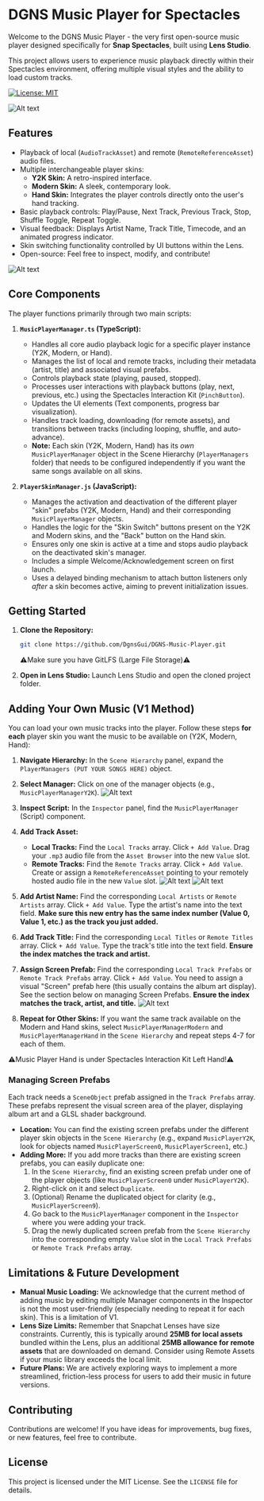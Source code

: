 # DGNS Music Player for Spectacles

Welcome to the DGNS Music Player - the very first open-source music player designed specifically for **Snap Spectacles**, built using **Lens Studio**.

This project allows users to experience music playback directly within their Spectacles environment, offering multiple visual styles and the ability to load custom tracks.

[![License: MIT](https://img.shields.io/badge/License-MIT-yellow.svg)](https://opensource.org/licenses/MIT)

![Alt text](https://s6.gifyu.com/images/bMqSw.gif)
## Features

*   Playback of local (`AudioTrackAsset`) and remote (`RemoteReferenceAsset`) audio files.
*   Multiple interchangeable player skins:
    *   **Y2K Skin:** A retro-inspired interface.
    *   **Modern Skin:** A sleek, contemporary look.
    *   **Hand Skin:** Integrates the player controls directly onto the user's hand tracking.
*   Basic playback controls: Play/Pause, Next Track, Previous Track, Stop, Shuffle Toggle, Repeat Toggle.
*   Visual feedback: Displays Artist Name, Track Title, Timecode, and an animated progress indicator.
*   Skin switching functionality controlled by UI buttons within the Lens.
*   Open-source: Feel free to inspect, modify, and contribute!

![Alt text](https://s6.gifyu.com/images/bMqSa.gif)

## Core Components

The player functions primarily through two main scripts:

1.  **`MusicPlayerManager.ts` (TypeScript):**
    *   Handles all core audio playback logic for a specific player instance (Y2K, Modern, or Hand).
    *   Manages the list of local and remote tracks, including their metadata (artist, title) and associated visual prefabs.
    *   Controls playback state (playing, paused, stopped).
    *   Processes user interactions with playback buttons (play, next, previous, etc.) using the Spectacles Interaction Kit (`PinchButton`).
    *   Updates the UI elements (Text components, progress bar visualization).
    *   Handles track loading, downloading (for remote assets), and transitions between tracks (including looping, shuffle, and auto-advance).
    *   **Note:** Each skin (Y2K, Modern, Hand) has its *own* `MusicPlayerManager` object in the Scene Hierarchy (`PlayerManagers` folder) that needs to be configured independently if you want the same songs available on all skins.

2.  **`PlayerSkinManager.js` (JavaScript):**
    *   Manages the activation and deactivation of the different player "skin" prefabs (Y2K, Modern, Hand) and their corresponding `MusicPlayerManager` objects.
    *   Handles the logic for the "Skin Switch" buttons present on the Y2K and Modern skins, and the "Back" button on the Hand skin.
    *   Ensures only one skin is active at a time and stops audio playback on the deactivated skin's manager.
    *   Includes a simple Welcome/Acknowledgement screen on first launch.
    *   Uses a delayed binding mechanism to attach button listeners only *after* a skin becomes active, aiming to prevent initialization issues.

## Getting Started

1.  **Clone the Repository:**
    ```bash
    git clone https://github.com/DgnsGui/DGNS-Music-Player.git
    ```
    ⚠️Make sure you have GitLFS (Large File Storage)⚠️
    
3.  **Open in Lens Studio:** Launch Lens Studio and open the cloned project folder.

## Adding Your Own Music (V1 Method)

You can load your own music tracks into the player. Follow these steps **for each** player skin you want the music to be available on (Y2K, Modern, Hand):
1.  **Navigate Hierarchy:** In the `Scene Hierarchy` panel, expand the `PlayerManagers (PUT YOUR SONGS HERE)` object.
2.  **Select Manager:** Click on one of the manager objects (e.g., `MusicPlayerManagerY2K`).
![Alt text](https://iili.io/37oLejV.md.png)
3.  **Inspect Script:** In the `Inspector` panel, find the `MusicPlayerManager` (Script) component.

4.  **Add Track Asset:**
    *   **Local Tracks:** Find the `Local Tracks` array. Click `+ Add Value`. Drag your `.mp3` audio file from the `Asset Browser` into the new `Value` slot.
    *   **Remote Tracks:** Find the `Remote Tracks` array. Click `+ Add Value`. Create or assign a `RemoteReferenceAsset` pointing to your remotely hosted audio file in the new `Value` slot.
![Alt text](https://iili.io/37otU67.png)
![Alt text](https://iili.io/37obMdX.png)

5.  **Add Artist Name:** Find the corresponding `Local Artists` or `Remote Artists` array. Click `+ Add Value`. Type the artist's name into the text field. **Make sure this new entry has the same index number (Value 0, Value 1, etc.) as the track you just added.**

6.  **Add Track Title:** Find the corresponding `Local Titles` or `Remote Titles` array. Click `+ Add Value`. Type the track's title into the text field. **Ensure the index matches the track and artist.**

7.  **Assign Screen Prefab:** Find the corresponding `Local Track Prefabs` or `Remote Track Prefabs` array. Click `+ Add Value`. You need to assign a visual "Screen" prefab here (this usually contains the album art display). See the section below on managing Screen Prefabs. **Ensure the index matches the track, artist, and title.**
![Alt text](https://iili.io/37ombP2.png)

8.  **Repeat for Other Skins:** If you want the same track available on the Modern and Hand skins, select `MusicPlayerManagerModern` and `MusicPlayerManagerHand` in the `Scene Hierarchy` and repeat steps 4-7 for each of them.

⚠️Music Player Hand is under Spectacles Interaction Kit Left Hand!⚠️

### Managing Screen Prefabs

Each track needs a `SceneObject` prefab assigned in the `Track Prefabs` array. These prefabs represent the visual screen area of the player, displaying album art and a GLSL shader background.

*   **Location:** You can find the existing screen prefabs under the different player skin objects in the `Scene Hierarchy` (e.g., expand `MusicPlayerY2K`, look for objects named `MusicPlayerScreen0`, `MusicPlayerScreen1`, etc.)
*   **Adding More:** If you add more tracks than there are existing screen prefabs, you can easily duplicate one:
    1.  In the `Scene Hierarchy`, find an existing screen prefab under one of the player objects (like `MusicPlayerScreen0` under `MusicPlayerY2K`).
    2.  Right-click on it and select `Duplicate`.
    3.  (Optional) Rename the duplicated object for clarity (e.g., `MusicPlayerScreen9`).
    4.  Go back to the `MusicPlayerManager` component in the `Inspector` where you were adding your track.
    5.  Drag the newly duplicated screen prefab from the `Scene Hierarchy` into the corresponding empty `Value` slot in the `Local Track Prefabs` or `Remote Track Prefabs` array.

## Limitations & Future Development

*   **Manual Music Loading:** We acknowledge that the current method of adding music by editing multiple Manager components in the Inspector is not the most user-friendly (especially needing to repeat it for each skin). This is a limitation of V1.
*   **Lens Size Limits:** Remember that Snapchat Lenses have size constraints. Currently, this is typically around **25MB for local assets** bundled within the Lens, plus an additional **25MB allowance for remote assets** that are downloaded on demand. Consider using Remote Assets if your music library exceeds the local limit.
*   **Future Plans:** We are actively exploring ways to implement a more streamlined, friction-less process for users to add their music in future versions.

## Contributing

Contributions are welcome! If you have ideas for improvements, bug fixes, or new features, feel free to contribute.

## License

This project is licensed under the MIT License. See the `LICENSE` file for details.
